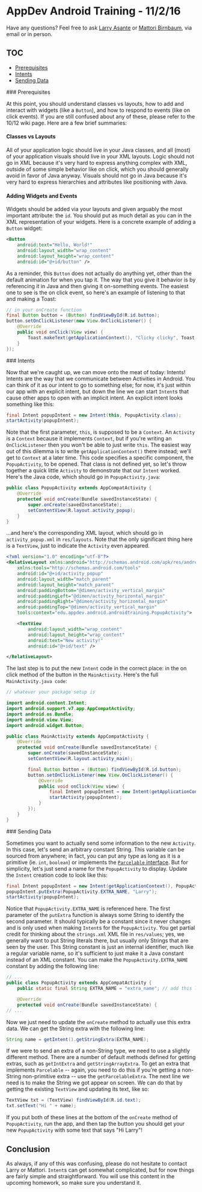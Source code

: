 # AppDev Android Training - 11/2/16
Have any questions? Feel free to ask [Larry Asante](mailto:boatenga17@grinnell.edu) or [Mattori Birnbaum](mailto:birnbaum@grinnell.edu), via email or in person.

## TOC
* [Prerequisites](#prereqs)
* [Intents](#intents)
* [Sending Data](#sending)

<a name="prereqs">
### Prerequisites
</a>

At this point, you should understand classes vs layouts, how to add and interact with widgets (like a `Button`), and how to respond to events (like on click events). If you are still confused about any of these, please refer to the 10/12 wiki page. Here are a few brief summaries:

#### Classes vs Layouts

All of your application logic should live in your Java classes, and all (most) of your application visuals should live in your XML layouts. Logic should not go in XML because it's very hard to express anything complex with XML, outside of some simple behavior like on click, which you should generally avoid in favor of Java anyway. Visuals should not go in Java because it's very hard to express hierarchies and attributes like positioning with Java.

#### Adding Widgets and Events

Widgets should be added via your layouts and given arguably the most important attribute: the `id`. You should put as much detail as you can in the XML representation of your widgets. Here is a concrete example of adding a `Button` widget:

```xml
<Button
    android:text="Hello, World!"
    android:layout_width="wrap_content"
    android:layout_height="wrap_content"
    android:id="@+id/button" />
```

As a reminder, this `Button` does not actually do anything yet, other than the default animation for when you tap it. The way that you give it behavior is by referencing it in Java and then giving it on-something events. The easiest one to see is the on click event, so here's an example of listening to that and making a Toast:

```java
// in your onCreate function
final Button button = (Button) findViewById(R.id.button);
button.setOnClickListener(new View.OnClickListener() {
    @Override
    public void onClick(View view) {
        Toast.makeText(getApplicationContext(), "Clicky clicky", Toast.LENGTH_LONG).show();
    }
});
```

<a name="intents">
### Intents
</a>

Now that we're caught up, we can move onto the meat of today: Intents! Intents are the way that we communicate between Activities in Android. You can think of it as our intent to go to something else; for now, it's just within our app with an explicit intent, but down the line we can start `Intent`s that cause other apps to open with an implicit intent. An explicit intent looks something like this:

```java
final Intent popupIntent = new Intent(this, PopupActivity.class);
startActivity(popupIntent);
```

Note that the first parameter, `this`, is supposed to be a `Context`. An `Activity` is a `Context` because it implements `Context`, but if you're writing an `OnClickListener` then you won't be able to just write `this`. The easiest way out of this dilemma is to write `getApplicationContext()` there instead; we'll get to `Context` at a later time. This code specifies a specific component, the `PopupActivity`, to be opened. That class is not defined yet, so let's throw together a quick little `Activity` to demonstrate that our `Intent` worked. Here's the Java code, which should go in `PopupActivity.java`:

```java
public class PopupActivity extends AppCompatActivity {
    @Override
    protected void onCreate(Bundle savedInstanceState) {
        super.onCreate(savedInstanceState);
        setContentView(R.layout.activity_popup);
    }
}
```

...and here's the corresponding XML layout, which should go in `activity_popup.xml` in `res/layouts`. Note that the only significant thing here is a `TextView`, just to indicate the `Activity` even appeared.

```xml
<?xml version="1.0" encoding="utf-8"?>
<RelativeLayout xmlns:android="http://schemas.android.com/apk/res/android"
    xmlns:tools="http://schemas.android.com/tools"
    android:id="@+id/activity_popup"
    android:layout_width="match_parent"
    android:layout_height="match_parent"
    android:paddingBottom="@dimen/activity_vertical_margin"
    android:paddingLeft="@dimen/activity_horizontal_margin"
    android:paddingRight="@dimen/activity_horizontal_margin"
    android:paddingTop="@dimen/activity_vertical_margin"
    tools:context="edu.appdev.android.androidtraining.PopupActivity">

    <TextView
        android:layout_width="wrap_content"
        android:layout_height="wrap_content"
        android:text="New activity!"
        android:id="@+id/text" />

</RelativeLayout>
```

The last step is to put the new `Intent` code in the correct place: in the on click method of the button in the `MainActivity`. Here's the full `MainActivity.java code`:

```java
// whatever your package setup is

import android.content.Intent;
import android.support.v7.app.AppCompatActivity;
import android.os.Bundle;
import android.view.View;
import android.widget.Button;

public class MainActivity extends AppCompatActivity {
    @Override
    protected void onCreate(Bundle savedInstanceState) {
        super.onCreate(savedInstanceState);
        setContentView(R.layout.activity_main);

        final Button button = (Button) findViewById(R.id.button);
        button.setOnClickListener(new View.OnClickListener() {
            @Override
            public void onClick(View view) {
                final Intent popupIntent = new Intent(getApplicationContext(), PopupActivity.class);
                startActivity(popupIntent);
            }
        });
    }
}
```

<a name="sending">
### Sending Data
</a>

Sometimes you want to actually send some information to the new `Activity`. In this case, let's send an arbitrary constant String. This variable can be sourced from anywhere; in fact, you can put any type as long as it is a primitive (ie. `int`, `boolean`) or implements the [`Parcelable` interface](https://developer.android.com/reference/android/os/Parcelable.html). But for simplicity, let's just send a name for the `PopupActivity` to display. Update the `Intent` creation code to look like this:

```java
final Intent popupIntent = new Intent(getApplicationContext(), PopupActivity.class);
popupIntent.putExtra(PopupActivity.EXTRA_NAME, "Larry");
startActivity(popupIntent);
```

Notice that `PopupActivity.EXTRA_NAME` is referenced here. The first parameter of the `putExtra` function is always some String to identify the second parameter. It should typically be a constant since it never changes and is only used when making `Intent`s for the `PopupActivity`. You get partial credit for thinking about the `strings.xml` XML file in `res/values`; yes, we generally want to put String literals there, but usually only Strings that are seen by the user. This String constant is just an internal identifier, much like a regular variable name, so it's sufficient to just make it a Java constant instead of an XML constant. You can make the `PopupActivity.EXTRA_NAME` constant by adding the following line:

```java
// ...
public class PopupActivity extends AppCompatActivity {
    public static final String EXTRA_NAME = "extra_name"; // add this line inside PopupActivity but outside of any methods

    @Override
    protected void onCreate(Bundle savedInstanceState) {
// ...
```

Now we just need to update the `onCreate` method to actually use this extra data. We can get the String extra with the following line:

```java
String name = getIntent().getStringExtra(EXTRA_NAME);
```

If we were to send an extra of a non-String type, we need to use a slightly different method. There are a number of default methods defined for getting extras, such as `getIntExtra` and `getStringArrayExtra`. To get an extra that implements `Parcelable` -- again, you need to do this if you're getting a non-String non-primitive extra -- use the `getParcelableExtra`. The next line we need is to make the String we got appear on screen. We can do that by getting the existing `TextView` and updating its text, like so:

```java
TextView txt = (TextView) findViewById(R.id.text);
txt.setText("Hi " + name);
```

If you put both of these lines at the bottom of the `onCreate` method of `PopupActivity`, run the app, and then tap the button you should get your new `PopupActivity` with some text that says "Hi Larry"!

## Conclusion

As always, if any of this was confusing, please do not hesitate to contact Larry or Mattori. `Intent`s can get somewhat complicated, but for now things are fairly simple and straightforward. You will use this content in the upcoming homework, so make sure you understand it.
